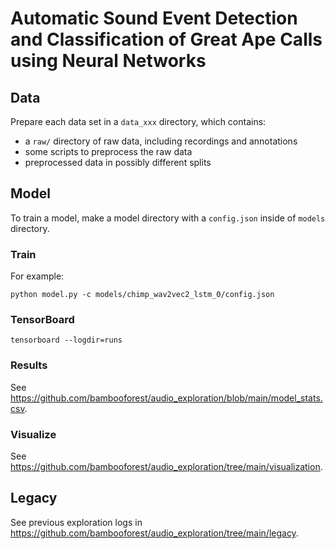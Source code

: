 # Automatic Sound Event Detection and Classification of Great Ape Calls using Neural Networks

## Data

Prepare each data set in a `data_xxx` directory, which contains:

- a `raw/` directory of raw data, including recordings and annotations
- some scripts to preprocess the raw data
- preprocessed data in possibly different splits

## Model

To train a model, make a model directory with a `config.json` inside of `models` directory.

### Train

For example:

```
python model.py -c models/chimp_wav2vec2_lstm_0/config.json
```

### TensorBoard

```
tensorboard --logdir=runs
```

### Results

See https://github.com/bambooforest/audio_exploration/blob/main/model_stats.csv.

### Visualize

See https://github.com/bambooforest/audio_exploration/tree/main/visualization.

## Legacy

See previous exploration logs in https://github.com/bambooforest/audio_exploration/tree/main/legacy.
